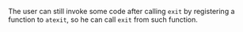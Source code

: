 The user can still invoke some code after calling `exit` by registering a function to `atexit`, so he can call `exit` from such function.
